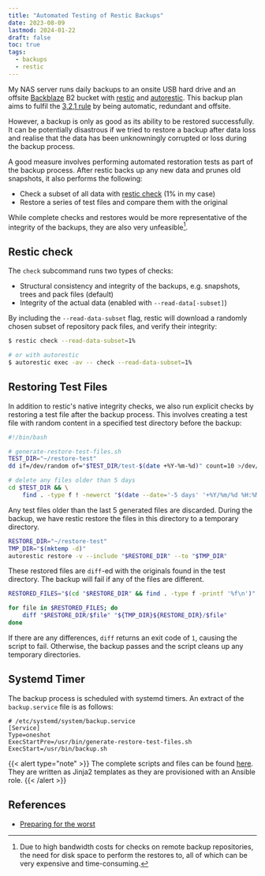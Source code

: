 ```yaml
---
title: "Automated Testing of Restic Backups"
date: 2023-08-09
lastmod: 2024-01-22
draft: false
toc: true
tags:
  - backups
  - restic
---
```


My NAS server runs daily backups to an onsite USB hard drive and an offsite
[Backblaze](https://www.backblaze.com/) B2 bucket with
[restic](https://restic.net/) and [autorestic](https://autorestic.vercel.app/).
This backup plan aims to fulfil the [3,2,1
rule](https://www.backblaze.com/blog/the-3-2-1-backup-strategy/) by being
automatic, redundant and offsite.

However, a backup is only as good as its ability to be restored successfully. It
can be potentially disastrous if we tried to restore a backup after data loss
and realise that the data has been unknowningly corrupted or loss during the
backup process.

A good measure involves performing automated restoration tests as part of the
backup process. After restic backs up any new data and prunes old snapshots, it
also performs the following:

- Check a subset of all data with [restic
  check](https://restic.readthedocs.io/en/stable/045_working_with_repos.html#checking-integrity-and-consistency)
  (1% in my case)
- Restore a series of test files and compare them with the original

While complete checks and restores would be more representative of the integrity
of the backups, they are also very unfeasible[^1].

## Restic check

The `check` subcommand runs two types of checks:

- Structural consistency and integrity of the backups, e.g. snapshots, trees and
  pack files (default)
- Integrity of the actual data (enabled with `--read-data[-subset]`)

By including the `--read-data-subset` flag, restic will download a randomly
chosen subset of repository pack files, and verify their integrity:

```bash
$ restic check --read-data-subset=1%

# or with autorestic
$ autorestic exec -av -- check --read-data-subset=1%
```

## Restoring Test Files

In addition to restic's native integrity checks, we also run explicit checks by
restoring a test file after the backup process. This involves creating a test
file with random content in a specified test directory before the backup:

```bash
#!/bin/bash

# generate-restore-test-files.sh
TEST_DIR="~/restore-test"
dd if=/dev/random of="$TEST_DIR/test-$(date +%Y-%m-%d)" count=10 >/dev/null 2>&1

# delete any files older than 5 days
cd $TEST_DIR && \
    find . -type f ! -newerct "$(date --date='-5 days' '+%Y/%m/%d %H:%M:%S')" -delete
```

Any test files older than the last 5 generated files are discarded. During the
backup, we have restic restore the files in this directory to a temporary
directory.

```bash
RESTORE_DIR="~/restore-test"
TMP_DIR="$(mktemp -d)"
autorestic restore -v --include "$RESTORE_DIR" --to "$TMP_DIR"
```
These restored files are `diff`-ed with the originals found in the test
directory. The backup will fail if any of the files are different.

```bash
RESTORED_FILES="$(cd "$RESTORE_DIR" && find . -type f -printf '%f\n')"

for file in $RESTORED_FILES; do
    diff "$RESTORE_DIR/$file" "${TMP_DIR}${RESTORE_DIR}/$file"
done
```

If there are any differences, `diff` returns an exit code of `1`, causing the
script to fail. Otherwise, the backup passes and the script cleans up any
temporary directories.

## Systemd Timer

The backup process is scheduled with systemd timers. An extract of the
`backup.service` file is as follows:

```
# /etc/systemd/system/backup.service
[Service]
Type=oneshot
ExecStartPre=/usr/bin/generate-restore-test-files.sh
ExecStart=/usr/bin/backup.sh
```

{{< alert type="note" >}}
The complete scripts and files can be found
[here](https://github.com/kencx/homelab/tree/master/ansible/roles/autorestic/templates).
They are written as Jinja2 templates as they are provisioned with an Ansible
role.
{{< /alert >}}

## References
- [Preparing for the worst](https://tomm.org/2022/preparing-for-the-worst)

[^1]: Due to high bandwidth costs for checks on remote backup repositories, the
    need for disk space to perform the restores to, all of which can be very
    expensive and time-consuming.

